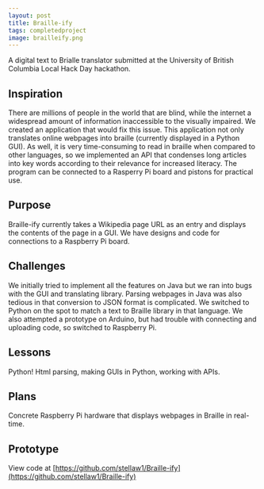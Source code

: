 ```yaml
---
layout: post
title: Braille-ify
tags: completedproject
image: brailleify.png
---
```


A digital text to Brialle translator submitted at the University of British Columbia Local Hack Day hackathon. 

## Inspiration
There are millions of people in the world that are blind, while the internet a widespread amount of information inaccessible to the visually impaired. We created an application that would fix this issue. This application not only translates online webpages into braille (currently displayed in a Python GUI). As well, it is very time-consuming to read in braille when compared to other languages, so we implemented an API that condenses long articles into key words according to their relevance for increased literacy. The program can be connected to a Rasperry Pi board and pistons for practical use.

## Purpose
Braille-ify currently takes a Wikipedia page URL as an entry and displays the contents of the page in a GUI. We have designs and code for connections to a Raspberry Pi board.

## Challenges 
We initially tried to implement all the features on Java but we ran into bugs with the GUI and translating library. Parsing webpages in Java was also tedious in that conversion to JSON format is complicated. We switched to Python on the spot to match a text to Braille library in that language. We also attempted a prototype on Arduino, but had trouble with connecting and uploading code, so switched to Raspberry Pi.

## Lessons
Python!
Html parsing, making GUIs in Python, working with APIs.

## Plans
Concrete Raspberry Pi hardware that displays webpages in Braille in real-time.

## Prototype
View code at [https://github.com/stellaw1/Braille-ify](https://github.com/stellaw1/Braille-ify)